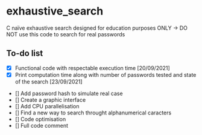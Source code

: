 # exhaustive_search

C naïve exhaustive search designed for education purposes ONLY -> DO NOT use this code to search for real passwords

## To-do list

- [x] Functional code with respectable execution time [20/09/2021]
- [x] Print computation time along with number of passwords tested and state of the search [23/09/2021]
- [] Add password hash to simulate real case
- [] Create a graphic interface
- [] Add CPU parallelisation
- [] Find a new way to search throught alphanumerical caracters
- [] Code optimisation
- [] Full code comment
